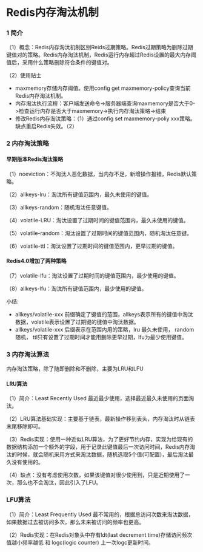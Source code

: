 # Redis内存淘汰机制

### 1 简介

（1）概念：Redis内存淘汰机制区别Reids过期策略。Redis过期策略为删除过期键值对的策略。Redis内存淘汰机制，Redis运行内存超过Redis设置的最大内存阈值后，采用什么策略删除符合条件的键值对。

（2）使用贴士

- maxmemory存储内存阈值。使用config get maxmemory-policy查询当前Redis内存淘汰机制。
- 内存淘汰执行流程：客户端发送命令->服务器端查询maxmemory是否大于0->检查运行内存是否大于maxmemory->执行内存淘汰策略->结束
- 修改Redis内存淘汰策略：（1）通过config set maxmemory-poliy xxx策略。缺点重启Redis失效。（2）

### 2 内存淘汰策略

#### 早期版本Redis淘汰策略

（1）noeviction：不淘汰人恶化数据，当内存不足，新增操作报错，Redis默认策略。

（2）allkeys-lru：淘汰所有键值范围内，最久未使用的键值。

（3）allkeys-random：随机淘汰任意键值。

（4）volatile-LRU：淘汰设置了过期时间的键值范围内，最久未使用的键值。

（5）volatile-random：淘汰设置了过期时间的键值范围内，随机淘汰任意键。

（6）volatile-ttl：淘汰设置了过期时间的键值范围内，更早过期的键值。

#### Redis4.0增加了两种策略

（7）volatile-lfu：淘汰设置了过期时间的键值范围内，最少使用的键值。

（8）allkeys-lfu：淘汰所有键值范围内，最少使用的键值。

小结:

- allkeys/volatile-xxx 前缀确定了键值的范围，allkeys表示所有的键值中淘汰数据，volatile表示设置了过期键的键值中淘汰数据。
- allkeys/volatile-xxx 后缀表示在范围内用的策略，lru 最久未使用， random随机， ttl只有设置了过期时间才能用删除更早过期，lfu为最少使用键值。

### 3 内存淘汰算法

内存淘汰策略，除了随即删除和不删除，主要为LRU和LFU

#### LRU算法

（1）简介：Least Recently Used 最近最少使用，选择最近最久未使用的页面淘汰。

（2）LRU算法基础实现：主要基于链表，最新操作移到表头，内存淘汰时从链表末尾移除即可。

（3）Redis实现：使用一种近似LRU算法，为了更好节约内存，实现为给现有的数据结构添加一个额外的字段，用于记录此键值最后一次访问时间，Redis内存淘汰的时候，就会随机采用方式来淘汰数据，随机选取5个值(可配置)，最后淘汰最久没有使用的。

（4）缺点：没有考虑使用次数，如果该键值对很少使用到，只是近期使用了一次，那么也不会淘汰，因此引入了LFU。

### LFU算法

（1）简介：Least Frequently Used 最不常用的，根据总访问次数来淘汰数据，如果数据过去被访问多次，那么未来被访问的频率也更高。

（2）Redis实现：在Redis对象头中存有ldt(last decrement time)存储访问频次值越小频率越低 和 logc(logic counter) 上一次logc更新时间。

